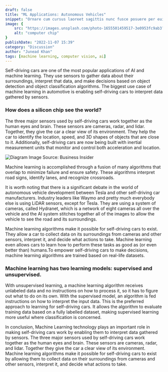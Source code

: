 ```yaml
---
draft: false
title: "ML Applications: Autonomous Vehicles"
snippet: "Ornare cum cursus laoreet sagittis nunc fusce posuere per euismod dis vehicula a, semper fames lacus maecenas dictumst pulvinar neque enim non potenti. Torquent hac sociosqu eleifend potenti."
image: {
    src: "https://images.unsplash.com/photo-1655501459517-3e0953fc9ab3?ixlib=rb-4.0.3&ixid=MnwxMjA3fDB8MHxwaG90by1wYWdlfHx8fGVufDB8fHx8&auto=format&fit=crop&w=1470&q=80",
    alt: "computer chip"
}
publishDate: "2022-11-07 15:39"
category: "Discussion"
author: "Junead Khan"
tags: [machine learning, computer vision, ai]
---
```


Self-driving cars are one of the most popular applications of AI and machine learning. They use sensors to gather data about their surroundings, interpret that data, and make decisions based on object detection and object classification algorithms. The biggest use case of machine learning in automotive is enabling self-driving cars to interpret data gathered by sensors.

### How does a silicon chip see the world?

The three major sensors used by self-driving cars work together as the human eyes and brain. These sensors are cameras, radar, and lidar. Together, they give the car a clear view of its environment. They help the car to identify the location, speed, and 3D shapes of objects that are close to it. Additionally, self-driving cars are now being built with inertial measurement units that monitor and control both acceleration and location.

![Diagram](https://mindy-support.com/wp-content/webp-express/webp-images/doc-root/wp-content/uploads/2019/06/DRIVER.png.webp) Image Source: Business Insider

Machine learning is accomplished through a fusion of many algorithms that overlap to minimize failure and ensure safety. These algorithms interpret road signs, identify lanes, and recognize crossroads.

It is worth noting that there is a significant debate in the world of autonomous vehicle development between Tesla and other self-driving car manufacturers. Industry leaders like Waymo and pretty much everybody else is using LiDAR sensors, except for Tesla. They are using a system of cameras, called Hydranet, which is a network of eight cameras all over the vehicle and the AI system stitches together all of the images to allow the vehicle to see the road and its surroundings.

Machine learning algorithms make it possible for self-driving cars to exist. They allow a car to collect data on its surroundings from cameras and other sensors, interpret it, and decide what actions to take. Machine learning even allows cars to learn how to perform these tasks as good as (or even better than) humans.To empower self-driving cars to make decisions, machine learning algorithms are trained based on real-life datasets.

### Machine learning has two learning models: supervised and unsupervised. 

With unsupervised learning, a machine learning algorithm receives unlabeled data and no instructions on how to process it, so it has to figure out what to do on its own. With the supervised model, an algorithm is fed instructions on how to interpret the input data. This is the preferred approach to learning for self-driving cars. It allows the algorithm to evaluate training data based on a fully labelled dataset, making supervised learning more useful where classification is concerned.

In conclusion, Machine Learning technology plays an important role in making self-driving cars work by enabling them to interpret data gathered by sensors. The three major sensors used by self-driving cars work together as the human eyes and brain. These sensors are cameras, radar, and lidar. Together they give the car a clear view of its environment. Machine learning algorithms make it possible for self-driving cars to exist by allowing them to collect data on their surroundings from cameras and other sensors, interpret it, and decide what actions to take.